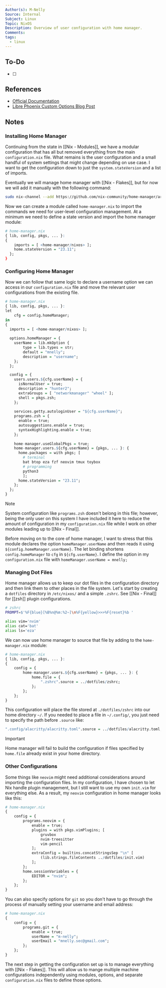 ```yaml
---
Author(s): M-Nelly
Source: Internal
Subject: Linux
Topic: NixOS
Description: Overview of user configuration with home manager.
Comments: 
tags:
  - linux
---
```

## To-Do
- [ ] 
## References
- [Official Documentation](https://nix-community.github.io/home-manager/index.xhtml#sec-install-nixos-module)
- [Libre Phoenix Custom Options Blog Post](https://librephoenix.com/2023-12-26-nixos-conditional-config-and-custom-options)
## Notes
### Installing Home Manager
Continuing from the state in [[Nix - Modules]], we have a modular configuration that has all but removed everything from the main `configuration.nix` file. What remains is the user configuration and a small handful of system settings that might change depending on use case. I want to get the configuration down to just the `system.stateVersion` and a list of imports. 

Eventually we will manage home manager with [[Nix - Flakes]], but for now we will add it manually with the following command:
```sh
sudo nix-channel --add https://github.com/nix-community/home-manager/archive/release-23.11.tar.gz home-manager && sudo nix-channel --update
```

Now we can create a module called `home-manager.nix` to import the commands we need for user-level configuration management. At a minimum we need to define a state version and import the home manager module:
```r
# home-manager.nix
{ lib, config, pkgs, ... }:
{
	imports = [ <home-manager/nixos> ];
    home.stateVersion = "23.11";
  };
}
```
### Configuring Home Manager
Now we can follow that same logic to declare a username option we can access in our `configuration.nix` file and move the relevant user configurations from the existing file. 
```r
# home-manager.nix
{ lib, config, pkgs, ... }:
let 
	cfg = config.homeManager;
in
{
  imports = [ <home-manager/nixos> ];
  
  options.homeManager = {
    userName = lib.mkOption {
	    type = lib.types = str;
        default = "mnelly";
        description = "username";
    };
  };

  config = {
    users.users.${cfg.userName} = {
      isNormalUser = true;
      description = "hunter2";
      extraGroups = [ "networkmanager" "wheel" ];
      shell = pkgs.zsh;
    };
	
    services.getty.autologinUser = "${cfg.userName}";
    programs.zsh = {
      enable = true;
      autosuggestions.enable = true;
      syntaxHighlighting.enable = true;
    };
	
    home-manager.useGlobalPkgs = true;
    home-manager.users.${cfg.userName} = {pkgs, ... }: {
      home.packages = with pkgs; [
        # terminal
        bat btop eza fzf neovim tmux toybox
        # programming
        python3
        ];
	  home.stateVersion = "23.11";
    };
  };
}
```

>[!NOTE]
System configuration like `programs.zsh` doesn't belong in this file; however, being the only user on this system I have included it here to reduce the amount of configuration in my `configuration.nix` file while I work on other modules leading up to [[Nix - Final]]. 

Before moving on to the core of home manager, I want to stress that this module declares the option `homeManager.userName` and then reads it using `${config.homeManager.userName}`. The let binding shortens `config.homeManager` to `cfg` in `${cfg.userName}`. I define the option in my `configuration.nix` file with `homeManager.userName = mnelly;`
###  Managing Dot Files
Home manager allows us to keep our dot files in the configuration directory and then link them to other places in the file system. Let's start by creating a `dotfiles` directory in `/etc/nixos/` and a simple `.zshrc`. See [[Nix - Final]] for [[zsh]] plugin configurations. 
```bash
# zshrc
PROMPT=$'%F{blue}[%B%n@%m:%2~]\n%F{yellow}>>>%F{reset}%b '

alias vim='nvim'
alias cat='bat'
alias ls='eza'
```

We can now use home manager to source that file by adding to the `home-manager.nix` module:
```r
# home-manager.nix
{ lib, config, pkgs, ... }:
{  
	config = {
		home-manager.users.${cfg.userName} = {pkgs, ... }: {
			home.file = {
				".zshrc".source = ../dotfiles/zshrc;
			};
		};
	};
}
```

This configuration will place the file stored at `./dotfiles/zshrc` into our home directory `~/`. If you needed to place a file in `~/.config/`, you just need to specify the path before `.source` like:
```r
".config/alacritty/alacritty.toml".source = ../dotfiles/alacritty.toml;
```

>[!IMPORTANT]
>Home manager will fail to build the configuration if files specified by `home.file` already exist in your home directory. 

### Other Configurations
Some things like `neovim` might need additional considerations around importing the configuration files. In my configuration, I have chosen to let Nix handle plugin management, but I still want to use my own `init.vim` for everything else. As a result, my `neovim` configuration in home manager looks like this:
```r
# home-manager.nix
{
	config = {
		programs.neovim = {
			enable = true;
			plugins = with pkgs.vimPlugins; [
				gruvbox
				nvim-treesitter
				vim-pencil
			];
			extraConfig = builtins.concatStringsSep "\n" [
				(lib.strings.fileContents ../dotfiles/init.vim)
			];
		};
		home.sessionVariables = {
			EDITOR = "nvim";
		};
	};
}
```

You can also specify options for `git` so you don't have to go through the process of manually setting your username and email address: 
```r
# home-manager.nix
{
	config = {
		programs.git = {
			enable = true;
			userName = "m-nelly";
			userEmail = "mnelly.sec@gmail.com";	
		};
	};
}
```

The next step in getting the configuration set up is to manage everything with [[Nix - Flakes]]. This will allow us to mange multiple machine configurations independently using modules, options, and separate `configuration.nix` files to define those options.  